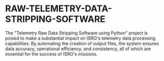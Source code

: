 # RAW-TELEMETRY-DATA-STRIPPING-SOFTWARE
 The "Telemetry Raw Data Stripping Software using Python" project is poised to make a substantial impact on ISRO's telemetry data processing capabilities. By automating the creation of output files, the system ensures data accuracy, operational efficiency, and consistency, all of which are essential for the success of ISRO's missions. 
